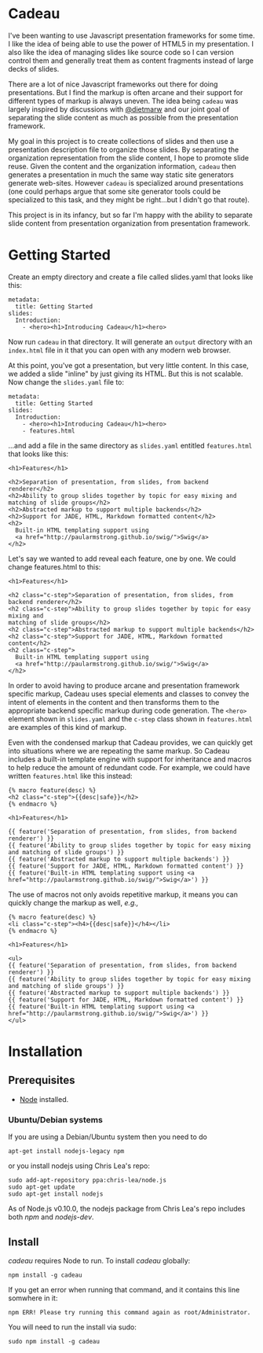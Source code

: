 Cadeau
======

I've been wanting to use Javascript presentation frameworks for some
time.  I like the idea of being able to use the power of HTML5 in my
presentation.  I also like the idea of managing slides like source
code so I can version control them and generally treat them as content
fragments instead of large decks of slides.

There are a lot of nice Javascript frameworks out there for doing
presentations.  But I find the markup is often arcane and their
support for different types of markup is always uneven.  The idea
being `cadeau` was largely inspired by discussions with
[@dietmarw](http://github.com/dietmarw) and our joint goal of
separating the slide content as much as possible from the presentation
framework.

My goal in this project is to create collections of slides and then
use a presentation description file to organize those slides.  By
separating the organization representation from the slide content, I
hope to promote slide reuse.  Given the content and the organization
information, `cadeau` then generates a presentation in much the same
way static site generators generate web-sites.  However `cadeau` is
specialized around presentations (one could perhaps argue that some
site generator tools could be specialized to this task, and they might
be right...but I didn't go that route).

This project is in its infancy, but so far I'm happy with the ability
to separate slide content from presentation organization from
presentation framework.

# Getting Started

Create an empty directory and create a file called slides.yaml that looks like this:

```
metadata:
  title: Getting Started
slides:
  Introduction:
    - <hero><h1>Introducing Cadeau</h1><hero>
```

Now run `cadeau` in that directory.  It will generate an `output`
directory with an `index.html` file in it that you can open with any
modern web browser.

At this point, you've got a presentation, but very little content.  In
this case, we added a slide "inline" by just giving its HTML.  But
this is not scalable.  Now change the `slides.yaml` file to:

```
metadata:
  title: Getting Started
slides:
  Introduction:
    - <hero><h1>Introducing Cadeau</h1><hero>
    - features.html
```

...and add a file in the same directory as `slides.yaml` entitled
`features.html` that looks like this:

```
<h1>Features</h1>

<h2>Separation of presentation, from slides, from backend renderer</h2>
<h2>Ability to group slides together by topic for easy mixing and
matching of slide groups</h2>
<h2>Abstracted markup to support multiple backends</h2>
<h2>Support for JADE, HTML, Markdown formatted content</h2>
<h2>
  Built-in HTML templating support using
  <a href="http://paularmstrong.github.io/swig/">Swig</a>
</h2>
```

Let's say we wanted to add reveal each feature, one by one.  We could
change features.html to this:

```
<h1>Features</h1>

<h2 class="c-step">Separation of presentation, from slides, from backend renderer</h2>
<h2 class="c-step">Ability to group slides together by topic for easy mixing and
matching of slide groups</h2>
<h2 class="c-step">Abstracted markup to support multiple backends</h2>
<h2 class="c-step">Support for JADE, HTML, Markdown formatted content</h2>
<h2 class="c-step">
  Built-in HTML templating support using
  <a href="http://paularmstrong.github.io/swig/">Swig</a>
</h2>
```

In order to avoid having to produce arcane and presentation framework
specific markup, Cadeau uses special elements and classes to convey
the intent of elements in the content and then transforms them to the
appropriate backend specific markup during code generation.  The
`<hero>` element shown in `slides.yaml` and the `c-step` class shown
in `features.html` are examples of this kind of markup.

Even with the condensed markup that Cadeau provides, we can quickly
get into situations where we are repeating the same markup.  So Cadeau
includes a built-in template engine with support for inheritance and
macros to help reduce the amount of redundant code.  For example, we
could have written `features.html` like this instead:

```
{% macro feature(desc) %}
<h2 class="c-step">{{desc|safe}}</h2>
{% endmacro %}

<h1>Features</h1>

{{ feature('Separation of presentation, from slides, from backend renderer') }}
{{ feature('Ability to group slides together by topic for easy mixing and matching of slide groups') }}
{{ feature('Abstracted markup to support multiple backends') }}
{{ feature('Support for JADE, HTML, Markdown formatted content') }}
{{ feature('Built-in HTML templating support using <a href="http://paularmstrong.github.io/swig/">Swig</a>') }}
```

The use of macros not only avoids repetitive markup, it means you can
quickly change the markup as well, *e.g.,*

```
{% macro feature(desc) %}
<li class="c-step"><h4>{{desc|safe}}</h4></li>
{% endmacro %}

<h1>Features</h1>

<ul>
{{ feature('Separation of presentation, from slides, from backend renderer') }}
{{ feature('Ability to group slides together by topic for easy mixing and matching of slide groups') }}
{{ feature('Abstracted markup to support multiple backends') }}
{{ feature('Support for JADE, HTML, Markdown formatted content') }}
{{ feature('Built-in HTML templating support using <a href="http://paularmstrong.github.io/swig/">Swig</a>') }}
</ul>
```


# Installation

## Prerequisites

* [Node](http://nodejs.org) installed.

### Ubuntu/Debian systems

If you are using a Debian/Ubuntu system then you need to do

    apt-get install nodejs-legacy npm

or you install nodejs using  Chris Lea's repo:

    sudo add-apt-repository ppa:chris-lea/node.js
    sudo apt-get update
    sudo apt-get install nodejs

As of Node.js v0.10.0, the nodejs package from Chris Lea's repo includes both *npm* and *nodejs-dev*.

## Install

*cadeau* requires Node to run. To install *cadeau* globally:

    npm install -g cadeau

If you get an error when running that command, and it contains this line somwhere in it:

    npm ERR! Please try running this command again as root/Administrator.

You will need to run the install via sudo:

    sudo npm install -g cadeau
